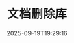 ---
############################# Static ############################
layout: "family"
date:  2025-09-19T19:29:16
draft: false

product: "Redaction"
product_tag: "redaction"

lang: zh

############################# Head ############################
head_title: "文档删除解决方案。编辑或移除任何敏感数据。"
head_description: "在PDF、Word文档、Excel电子表格、PowerPoint演示文稿、图像等文件中删除、删除或隐藏文本、图像或元数据。在您的.NET、Java、Python或基于云的应用程序中使用我们的库。"

############################# Header ############################
title: "文档删除库"
description:  |
  从各种文件类型中隐藏或移除私人信息。

  编辑文本或图像以消除敏感内容。

  使用我们的高级功能管理文件元数据。

############################# Supported Platforms ###############################
supported_platforms:
  enable: true
  head_title: "选择您的平台"
  title: "平台独立性"
  description: "GroupDocs.Redaction 库支持以下操作系统和框架："
  details_link_title: "了解更多"

  items:
    # items loop
    - title: ".NET"
      description: GroupDocs.Redaction .NET 
      color: "blue"
      tag: "net"
      link: "/redaction/net/"
      features_link: "https://docs.groupdocs.com/redaction/net/system-requirements/"
      features:
          # features loop
          - rows: "3"
            content: |
                    NET 6.0+ <br> .NET Core 3.1 <br> .NET Framework 4.6.2+
      
          # features loop
          - rows: "4"
            content: |
                    Windows <br> Linux <br> Mac OS <br> Microsoft Azure
      
          # features loop
          - rows: "3"
            content: |
                    Microsoft Visual Studio <br> JetBrains Rider <br> Microsoft Visual Code
      
          # features loop
          - rows: "1"
            content: |
                    30+ file formats
      

    # items loop
    - title: "Java"
      description: GroupDocs.Redaction Java
      color: "red"
      tag: "java"
      link: "/redaction/java/"
      features_link: "https://docs.groupdocs.com/redaction/java/system-requirements/"
      features:
          # features loop
          - rows: "3"
            content: |
                    Java 8 or higher <br> Kotlin
      
          # features loop
          - rows: "4"
            content: |
                    Windows <br> Linux <br> Mac OS
      
          # features loop
          - rows: "3"
            content: |
                    IntelliJ IDEA <br> Eclipse <br> NetBeans
      
          # features loop
          - rows: "1"
            content: |
                    30+ file formats

    # items loop
    - title: "Python"
      description: GroupDocs.Redaction Python
      color: "yellow"
      tag: "python-net"
      link: "/redaction/python-net/"
      features_link: "https://docs.groupdocs.com/redaction/python-net/system-requirements/"
      features:
          # features loop
          - rows: "3"
            content: |
                    Python 3.9+ and .Net 6+
      
          # features loop
          - rows: "4"
            content: |
                    Windows <br> Linux <br> Mac OS
      
          # features loop
          - rows: "3"
            content: |
                    IDLE <br> PyCharm <br> Visual Studio Code
      
          # features loop
          - rows: "1"
            content: |
                    30+ file formats

############################# Features ###############################
features:
  enable: true
  title: "GroupDocs.Redaction 一览"
  description: "在PDF、Office文档、图像和其他商业文件中管理内容的解决方案。"

  items:
    # items loop
    - icon: "text"
      title: "移除或编辑文本"
      content: "轻松查找并删除文档中的敏感文本。"

    # items loop
    - icon: "image"
      title: "处理图像"
      content: "轻松隐藏文件中的图像区域，无需额外努力。"

    # items loop
    - icon: "template"
      title: "管理元数据"
      content: "删除或替换如Word文档中的作者信息或图像中的EXIF数据等元数据。"

    # items loop
    - icon: "pdf"
      title: "高级功能"
      content: "使用正则表达式或AI集成搜索需要删除的数据。"

############################# Code samples ############################
code_samples:
  enable: true
  title: "GroupDocs.Redaction 代码示例"
  description: "GroupDocs.Redaction 删除操作的典型用例。"
  items:
    # code sample loop
    - title: "如何在PDF文档中删除文本"
      content: |
       GroupDocs.Redaction 是在文档中删除文本的最佳解决方案，只需几个步骤。
      samples:
        - language: "C#"
          color: "blue"
          content: |
            ```csharp {style=abap}   
            // 将要删除的文件路径传递给 Redactor 实例
            using (Redactor redactor  = new Redactor("source.pdf"))
            {
                // 提供删除选项
                var redaction = new ExactPhraseRedaction("Sensitive data", new ReplacementOptions("[hidden]"));

                // 删除并保存结果
                redactor.Apply(redaction);

                var outputFile = redactor.Save();
            }   
            ```
        - language: "Java"
          color: "red"
          content: |
            ```java {style=abap}   
            // 将要删除的文件路径传递给 Redactor 实例
            final Redactor redactor  = new Redactor("source.pdf");

            try 
            {
                // 提供删除选项
                ExactPhraseRedaction redaction = new ExactPhraseRedaction("Sensitive data", new ReplacementOptions("[hidden]"));

                // 删除并保存结果
                redactor.apply(redaction);
                redactor.save();
            }
            finally { redactor.close(); } 
            ```
        - language: "Python"
          color: "yellow"
          content: |
            ```python {style=abap}
            import groupdocs.redaction as gr
            import groupdocs.redaction.options as gro
            import groupdocs.redaction.redactions as grr

            def run():

                # 将要删除的文件路径传递给 Redactor 实例
                with gr.Redactor("source.pdf") as redactor:

                    # 提供删除选项
                    repl_opt = grr.ReplacementOptions("[hidden]")
                    ex_red = grr.ExactPhraseRedaction("Sensitive data", repl_opt)

                    # 删除并保存结果
                    result = redactor.apply(ex_red)
        
                    so = gro.SaveOptions()
                    so.add_suffix = True
                    so.rasterize_to_pdf = False
                    result_path = redactor.save(so)
            ```

############################# Supported Formats ###############################
formats:
  enable: true
  title: "支持30多种文件格式"
  description: "GroupDocs.Redaction 支持所有常用商业文件格式的删除操作。"

############################# Metrics ###############################
metrics:
  enable: true
  title: "GroupDocs.Redaction 成就"
  description: "发现突出我们库成功的关键指标"

  items:
    # items loop
    - number: "30+"
      title: "支持的格式"
      content: "GroupDocs.Redaction 支持超过30种广泛使用文件格式的操作。"

    # items loop
    - number: "440k"
      title: "NuGet 下载"
      content: "GroupDocs.Redaction for .NET 在NuGet上下载次数超过440,000次。"

    # items loop
    - number: "12k"
      title: "Maven 下载"
      content: "GroupDocs.Redaction 在Maven上有超过12,000次下载，提供强大的Java删除功能。"

    # items loop
    - number: "140+"
      title: "满意的客户"
      content: "全球企业和个人开发者依赖 GroupDocs 的产品构建创新解决方案。"


############################# Customers ###############################
customers:
  enable: true
  title: "我们的满意客户"
  description: "GroupDocs 的库已被全球知名和受人尊敬的品牌所信任。"

  items:
    # items loop
    - title: "BenQ Corporation"
      logo: "benq"
      
    # items loop
    - title: "Nasdaq Stock Market"
      logo: "nasdaq"
      
    # items loop
    - title: "AT&T Inc."
      logo: "att"
      
    # items loop
    - title: "Customer logo AstraZeneca"
      logo: "astrazeneca"
      
    # items loop
    - title: "Central Bank of Argentina"
      logo: "argentinacentralbank"
      
    # items loop
    - title: "Roche Holding AG"
      logo: "roche"
      
    # items loop
    - title: "Capita"
      logo: "capita"
      
    # items loop
    - title: "Axa S.A."
      logo: "axa"
      
    # items loop
    - title: "Instructure Inc."
      logo: "instructure"
      
    # items loop
    - title: "Wipro"
      logo: "wipro"


############################# Actions ###############################
actions:
  enable: true
  title: "准备好开始了吗？"
  description: "在您的平台上免费试用 GroupDocs.Redaction 的功能。"

  items:
    # items loop
    - title: ".NET"
      color: "blue"
      link: "/redaction/net/"

    # items loop
    - title: "Java"
      color: "red"
      link: "/redaction/java/"

    # items loop
    - title: "Node.js"
      color: "yellow"
      link: "/redaction/python-net/"   

############################# FAQ ###############################
faq:
  enable: true
  title: "常见问题"
  description: "对最常见问题的回答。"

  items:
    # items loop
    - question: "GroupDocs.Redaction 库是否需要任何第三方软件来处理文档？"
      answer: "GroupDocs.Redaction 不需要任何外部软件，如Adobe Acrobat、Microsoft Office等。"

    # items loop
    - question: "我可以在购买之前尝试 GroupDocs.Redaction 库吗？"
      answer: "是的，您可以在不购买许可证的情况下尝试 GroupDocs.Redaction。它以试用模式工作，添加试用标记并将输出限制在前3页。要测试无限制，请请求一个为期30天的临时许可证。有关更多信息，[请查看](https://purchase.groupdocs.com/temporary-license/)。"

    # items loop
    - question: "有哪些许可选项？"
      answer: "我们根据您的开发和分发需求提供多种许可类型。这些包括基于开发者、基于站点和按使用计费的许可证。了解更多信息 [这里](https://purchase.groupdocs.com/pricing/redaction/net/)。"

############################# Cloud Links ###############################
cloud_links:
  enable: false
  title: "GroupDocs.Redaction 低代码 API"
  description: "通过我们的基于云的REST API将文档删除集成到任何应用程序中。"
  
  items:
    # items loop
    - title: "GroupDocs.Redaction Cloud for cURL"
      content: "使用我们的RESTful云API的cURL命令在广泛支持的文件格式中删除文档。"
      icon: "groupdocs_redaction-for-curl"
      link: "https://products.groupdocs.cloud/redaction/curl"

    # items loop
    - title: "GroupDocs.Redaction Cloud for .NET"
      content: "提取图像、文本和元数据，或使用Microsoft .NET应用程序中的模板删除文档。"
      icon: "groupdocs_redaction-for-net"
      link: "https://products.groupdocs.cloud/redaction/net"

    # items loop
    - title: "GroupDocs.Redaction Cloud for Java"
      content: "Java SDK用于在您的Java应用程序中删除文档和提取数据。"
      icon: "groupdocs_redaction-for-java"
      link: "https://products.groupdocs.cloud/redaction/java"

############################# App links ###############################
app_links:
  enable: true
  title: "GroupDocs.Redaction 无代码应用"
  description: "一个基于Web的应用程序，使您能够直接在浏览器中删除30多种流行文件格式。"

  items:
    # items loop
    - title: "GroupDocs.Redaction Total"
      content: "免费的在线工具，删除Word、Excel、PowerPoint、PDF和30多种其他类型的文件。"
      icon: "groupdocs_redaction-app"
      link: "https://products.groupdocs.app/redaction/total"

    # items loop
    - title: "GroupDocs.Redaction DOCX"
      content: "在浏览器中删除Word文档并提取图像、文本或元数据。"
      icon: "groupdocs_words-app"
      link: "https://products.groupdocs.app/redaction/docx"

    # items loop
    - title: "GroupDocs.Redaction PDF"
      content: "免费的PDF删除工具，在任何设备或平台上工作，没有限制。"
      icon: "groupdocs_pdf-app"
      link: "https://products.groupdocs.app/redaction/pdf"


      


---
